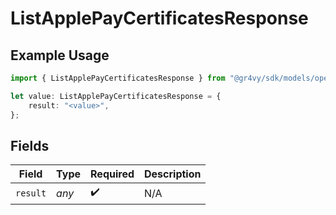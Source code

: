 # ListApplePayCertificatesResponse

## Example Usage

```typescript
import { ListApplePayCertificatesResponse } from "@gr4vy/sdk/models/operations";

let value: ListApplePayCertificatesResponse = {
    result: "<value>",
};
```

## Fields

| Field              | Type               | Required           | Description        |
| ------------------ | ------------------ | ------------------ | ------------------ |
| `result`           | *any*              | :heavy_check_mark: | N/A                |